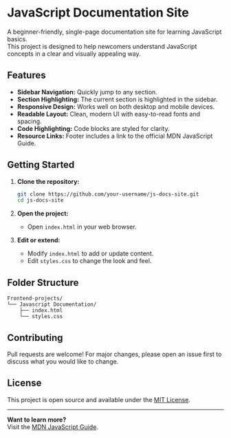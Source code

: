 # JavaScript Documentation Site

A beginner-friendly, single-page documentation site for learning JavaScript basics.  
This project is designed to help newcomers understand JavaScript concepts in a clear and visually appealing way.

## Features

- **Sidebar Navigation:** Quickly jump to any section.
- **Section Highlighting:** The current section is highlighted in the sidebar.
- **Responsive Design:** Works well on both desktop and mobile devices.
- **Readable Layout:** Clean, modern UI with easy-to-read fonts and spacing.
- **Code Highlighting:** Code blocks are styled for clarity.
- **Resource Links:** Footer includes a link to the official MDN JavaScript Guide.

## Getting Started

1. **Clone the repository:**
   ```sh
   git clone https://github.com/your-username/js-docs-site.git
   cd js-docs-site
   ```

2. **Open the project:**
   - Open `index.html` in your web browser.

3. **Edit or extend:**
   - Modify `index.html` to add or update content.
   - Edit `styles.css` to change the look and feel.

## Folder Structure

```
Frontend-projects/
└── Javascript Documentation/
    ├── index.html
    └── styles.css
```

## Contributing

Pull requests are welcome! For major changes, please open an issue first to discuss what you would like to change.

## License

This project is open source and available under the [MIT License](LICENSE).

---

**Want to learn more?**  
Visit the [MDN JavaScript Guide](https://developer.mozilla.org/en-US/docs/Web/JavaScript/Guide).